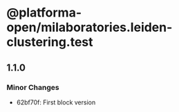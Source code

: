 # @platforma-open/milaboratories.leiden-clustering.test

## 1.1.0

### Minor Changes

- 62bf70f: First block version
